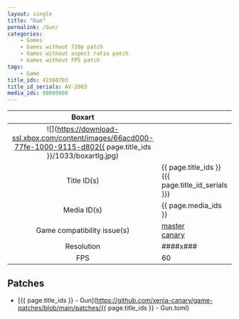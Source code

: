 ```yaml
---
layout: single
title: "Gun"
permalink: /Gun/
categories:
    - Games
    - Games without 720p patch
    - Games without aspect ratio patch
    - Games without FPS patch
tags:
    - Game
title_ids: 415607D3
title_id_serials: AV-2003
media_ids: 00000000
---
```


| Boxart                      |                                                                                        |
| :----:                      | :-                                                                                     |
| ![](https://download-ssl.xbox.com/content/images/66acd000-77fe-1000-9115-d802{{ page.title_ids }}/1033/boxartlg.jpg) |
| Title ID(s)                 | {{ page.title_ids }} ({{ page.title_id_serials }})                                     |
| Media ID(s)                 | {{ page.media_ids }}                                                                   |
| Game compatibility issue(s) | [master](https://github.com/xenia-project/game-compatibility/issues/)<br>[canary](https://github.com/xenia-canary/game-compatibility/issues/) |
| Resolution                  | ####x###                                                                               |
| FPS                         | 60                                                                                     |

## Patches
* [{{ page.title_ids }} - Gun](https://github.com/xenia-canary/game-patches/blob/main/patches/{{ page.title_ids }} - Gun.toml)

<!--This page was generated by a script. You can remove this comment once the page is verified to be free of mistakes.-->
